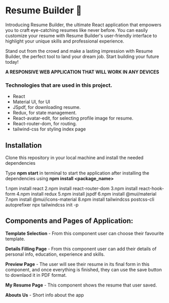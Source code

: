 # Resume Builder 📄

Introducing Resume Builder, the ultimate React application that empowers you to craft eye-catching resumes like never before. You can easily customize your resume with Resume Builder's user-friendly interface to highlight your unique skills and professional experience.

Stand out from the crowd and make a lasting impression with Resume Builder, the perfect tool to land your dream job. Start building your future today!

**A RESPONSIVE WEB APPLICATION THAT WILL WORK IN ANY DEVICES** 


### Technologies that are used in this project.
  <ul>
    <li>React</li> 
    <li>Material UI, for UI</li>  
    <li>JSpdf, for downloading resume.</li> 
    <li>Redux, for state management.</li>  
    <li>React-avatar-edit, for selecting profile image for resume.</li>
    <li>React-router-dom, for routing.</li>
    <li>tailwind-css for styling index page </li>
  </ul>

## Installation

Clone this repository in your local machine and install the needed dependencies

Type **npm start** in terminal to start the application after installing the dependencies using **npm install <package_name>**

1.npm install react
2.npm install react-router-dom
3.npm install react-hook-form
4.npm install redux
5.npm install jspdf
6.npm install @mui/material
7.npm install @mui/icons-material
8.npm install tailwindcss postcss-cli autoprefixer
npx tailwindcss init -p


## Components and Pages of Application:

**Template Selection** - From this component user can choose their favourite template.


**Details Filling Page** - From this component user can add their details of personal info, education, experience and skills.


**Preview Page** - The user will see their resume in its final form in this component, and once everything is finished, they can use the save button to downlaod it in PDF format.

**My Resume Page** - This component shows the resume that user saved.

**Abouts Us** - Short info about the app


